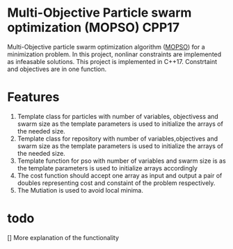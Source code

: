 # Multi-Objective Particle swarm optimization (MOPSO) CPP17
Multi-Objective particle swarm optimization algorithm ([MOPSO](https://en.wikipedia.org/wiki/Particle_swarm_optimization#Multi-objective_optimization)) for a minimization problem. In this project, nonlinar constraints are implemented as infeasable solutions.
This project is implemented in C++17.
Constrtaint and objectives are in one function.

# Features

1. Template class for particles with number of variables, objectivess and swarm size as the template parameters is used to initialize the arrays of the needed size.
2. Template class for repository with number of variables,objectives and swarm size as the template parameters is used to initialize the arrays of the needed size.
3. Template function for pso with number of variables and swarm size is as the template parameters is used to initialize arrays accordingly
4. The cost function should accept one array as input and output a pair of doubles representing cost and constaint of the problem respectively.
5. The Mutiation is used to avoid local minima.

# todo
[] More explanation of the functionality
